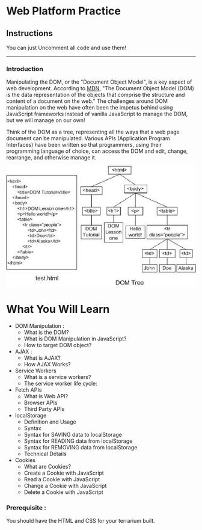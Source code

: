 # Web Platform Practice

## Instructions

You can just Uncomment all code and use them!

---

### Introduction

Manipulating the DOM, or the "Document Object Model", is a key aspect of web development. According to [MDN](https://developer.mozilla.org/docs/Web/API/Document_Object_Model/Introduction), "The Document Object Model (DOM) is the data representation of the objects that comprise the structure and content of a document on the web." The challenges around DOM manipulation on the web have often been the impetus behind using JavaScript frameworks instead of vanilla JavaScript to manage the DOM, but we will manage on our own!

Think of the DOM as a tree, representing all the ways that a web page document can be manipulated. Various APIs (Application Program Interfaces) have been written so that programmers, using their programming language of choice, can access the DOM and edit, change, rearrange, and otherwise manage it.

![DOM tree representation](./images/dom-tree.png)

# What You Will Learn

- DOM Manipulation :
  - What is the DOM?
  - What is DOM Manipulation in JavaScript?
  - How to target DOM object?
- AJAX :
  - What is AJAX?
  - How AJAX Works?
- Service Workers
  - What is a service workers?
  - The service worker life cycle:
- Fetch APIs
  - What is Web API?
  - Browser APIs
  - Third Party APIs
- localStorage
  - Definition and Usage
  - Syntax
  - Syntax for SAVING data to localStorage
  - Syntax for READING data from localStorage
  - Syntax for REMOVING data from localStorage
  - Technical Details
- Cookies
  - What are Cookies?
  - Create a Cookie with JavaScript
  - Read a Cookie with JavaScript
  - Change a Cookie with JavaScript
  - Delete a Cookie with JavaScript

### **Prerequisite :**

You should have the HTML and CSS for your terrarium built.
